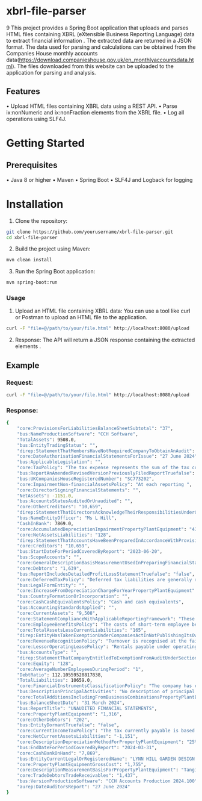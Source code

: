 # xbrl-file-parser
9
This project provides a Spring Boot application that uploads and parses HTML files containing XBRL (eXtensible Business Reporting Language) data to extract financial information . The extracted data  are returned in a JSON format.
The data used for parsing and calculations can be obtained from the Companies House monthly accounts data(https://download.companieshouse.gov.uk/en_monthlyaccountsdata.html). The files downloaded from this website can be uploaded to the application for parsing and analysis.

## Features

•	Upload HTML files containing XBRL data using a REST API.
•	Parse ix:nonNumeric and ix:nonFraction elements from the XBRL file.
•	Log all operations using SLF4J.

# Getting Started
## Prerequisites

•	Java 8 or higher
•	Maven
•	Spring Boot
•	SLF4J and Logback for logging

# Installation

1. Clone the repository:

```bash
git clone https://github.com/yourusername/xbrl-file-parser.git
cd xbrl-file-parser
```

2.	Build the project using Maven:

```bash
mvn clean install
```
3.	Run the Spring Boot application:

```bash
mvn spring-boot:run
```

### Usage

1.	Upload an HTML file containing XBRL data:
You can use a tool like curl or Postman to upload an HTML file to the application.

```bash
curl -F "file=@/path/to/your/file.html" http://localhost:8080/upload
```
2.	Response:
The API will return a JSON response containing the extracted elements .

## Example

### Request:

```bash
curl -F "file=@/path/to/your/file.html" http://localhost:8080/upload
```

### Response:
```bash
{
    "core:ProvisionsForLiabilitiesBalanceSheetSubtotal": "37",
    "bus:NameProductionSoftware": "CCH Software",
    "TotalAssets": 9508.0,
    "bus:EntityTradingStatus": "",
    "direp:StatementThatMembersHaveNotRequiredCompanyToObtainAnAudit": "T",
    "core:DateAuthorisationFinancialStatementsForIssue": "27 June 2024",
    "bus:ApplicableLegislation": "",
    "core:TaxPolicy": "The tax expense represents the sum of the tax currently payable and deferred tax.",
    "bus:ReportAnAmendedRevisedVersionPreviouslyFiledReportTruefalse": "false",
    "bus:UKCompaniesHouseRegisteredNumber": "SC773202",
    "core:ImpairmentNon-financialAssetsPolicy": "At each reporting ",
    "core:DirectorSigningFinancialStatements": "",
    "NetAssets": -1151.0,
    "bus:AccountsStatusAuditedOrUnaudited": "",
    "core:OtherCreditors": "10,659",
    "direp:StatementThatDirectorsAcknowledgeTheirResponsibilitiesUnderCompaniesAct": "The director acknowledges her responsibilities for complying with the requirements of the Companies Act 2006 with respect to accounting records and the preparation of financial statements.",
    "bus:NameEntityOfficer": "Ms L Hill",
    "CashInBank": 7869.0,
    "core:AccumulatedDepreciationImpairmentPropertyPlantEquipment": "439",
    "core:NetAssetsLiabilities": "128",
    "direp:StatementThatAccountsHaveBeenPreparedInAccordanceWithProvisionsSmallCompaniesRegime": "These financial statements have been prepared and delivered in accordance with the provisions applicable to companies subject to the small companies regime.",
    "core:Creditors": "10,659",
    "bus:StartDateForPeriodCoveredByReport": "2023-06-20",
    "bus:ScopeAccounts": "",
    "core:GeneralDescriptionBasisMeasurementUsedInPreparingFinancialStatements": "The financial statements have been prepared under the historical cost convention and in accordance with the principal accounting policies set out below.",
    "core:Debtors": "1,639",
    "bus:ReportIncludesDetailedProfitLossStatementTruefalse": "false",
    "core:DeferredTaxPolicy": "Deferred tax liabilities are generally recognised for all timing differences and deferred tax assets are recognised to the extent that it is probable that they will be recovered against the reversal of deferred tax liabilities or other future taxable profits. Such assets and liabilities are not recognised if the timing difference arises from goodwill or from the initial recognition of other assets and liabilities in a transaction that affects neither the tax profit nor the accounting profit.",
    "bus:LegalFormEntity": "",
    "core:IncreaseFromDepreciationChargeForYearPropertyPlantEquipment": "439",
    "bus:CountryFormationOrIncorporation": "",
    "core:CashCashEquivalentsPolicy": "Cash and cash equivalents",
    "bus:AccountingStandardsApplied": "",
    "core:CurrentAssets": "9,508",
    "core:StatementComplianceWithApplicableReportingFramework": "These financial statements have been prepared in accordance with FRS 102 “The Financial Reporting Standard applicable in the UK and Republic of Ireland” (“FRS 102”) and the requirements of the Companies Act 2006 as applicable to companies subject to the small companies regime. The disclosure requirements of section 1A of FRS 102 have been applied other than where additional disclosure is required to show a true and fair view.",
    "core:EmployeeBenefitsPolicy": "The costs of short-term employee benefits are recognised as a liability and an expense, unless those costs are required to be recognised as part of the cost of stock or ",
    "core:TotalAssetsLessCurrentLiabilities": "165",
    "direp:EntityHasTakenExemptionUnderCompaniesActInNotPublishingItsOwnProfitLossAccountTruefalse": "The director of the company has elected not to include a copy of the profit and loss account within the financial statements.true",
    "core:RevenueRecognitionPolicy": "Turnover is recognised at the fair value of the consideration received or receivable for goods and services provided in the normal course of business",
    "core:LessorOperatingLeasePolicy": "Rentals payable under operating leases, ",
    "bus:AccountsType": "",
    "direp:StatementThatCompanyEntitledToExemptionFromAuditUnderSection477CompaniesAct2006RelatingToSmallCompanies": "For the financial period ended 31 March 2024 the company was entitled to exemption from audit under section 477 of the Companies Act 2006",
    "core:Equity": "128",
    "core:AverageNumberEmployeesDuringPeriod": "1",
    "DebtRatio": 112.10559528817838,
    "TotalLiabilities": 10659.0,
    "core:FinancialInstrumentsClassificationPolicy": "The company has elected to apply the provisions of Section 11 ‘Basic Financial Instruments’ and Section 12 ‘Other Financial Instruments Issues’ of FRS 102 to all of its financial instruments. ",
    "bus:DescriptionPrincipalActivities": "No description of principal activity",
    "core:TotalAdditionsIncludingFromBusinessCombinationsPropertyPlantEquipment": "1,755",
    "bus:BalanceSheetDate": "31 March 2024",
    "bus:ReportTitle": "UNAUDITED FINANCIAL STATEMENTS",
    "core:PropertyPlantEquipment": "1,316",
    "core:OtherDebtors": "202",
    "bus:EntityDormantTruefalse": "false",
    "core:CurrentIncomeTaxPolicy": "The tax currently payable is based on taxable profit for the year. Taxable profit differs from net profit as reported in the ",
    "core:NetCurrentAssetsLiabilities": "-1,151",
    "core:DescriptionDepreciationMethodForPropertyPlantEquipment": "25% Straight Line",
    "bus:EndDateForPeriodCoveredByReport": "2024-03-31",
    "core:CashBankOnHand": "7,869",
    "bus:EntityCurrentLegalOrRegisteredName": "LYNN HILL GARDEN DESIGN LTD",
    "core:PropertyPlantEquipmentGrossCost": "1,755",
    "core:DescriptionMeasurementBasisForPropertyPlantEquipment": "Tangible fixed assets ",
    "core:TradeDebtorsTradeReceivables": "1,437",
    "bus:VersionProductionSoftware": "CCH Accounts Production 2024.100",
    "aurep:DateAuditorsReport": "27 June 2024"
}
```

